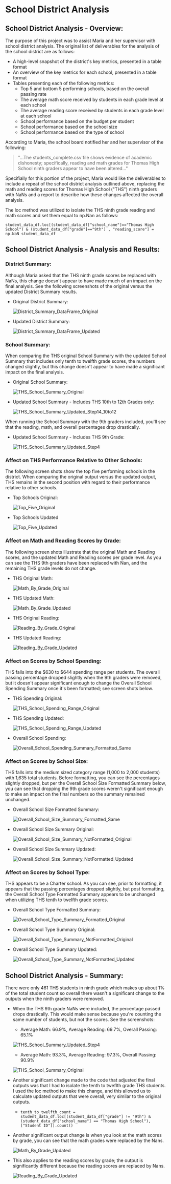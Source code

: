 # **School District Analysis**

##  **School District Analysis - Overview:** 
The purpose of this project was to assist Maria and her supervisor with school district analysis.  The original list of deliverables for the analysis of the school district are as follows: 
- A high-level snapshot of the district's key metrics, presented in a table format
- An overview of the key metrics for each school, presented in a table format
- Tables presenting each of the following metrics:
  - Top 5 and bottom 5 performing schools, based on the overall passing rate
  - The average math score received by students in each grade level at each school
  - The average reading score received by students in each grade level at each school
  - School performance based on the budget per student
  - School performance based on the school size 
  - School performance based on the type of school

According to Maria, the school board notified her and her supervisor of the following:

> "...The students_complete.csv file shows evidence of academic dishonesty; specifically, reading and math grades for Thomas High School ninth graders appear to have been altered..."

Specifially for this portion of the project, Maria would like the deliverables to include a repeat of the school district analysis outlined above, replacing the math and reading scores for Thomas High School ("THS") ninth graders with NaNs and a report to describe how these changes affected the overall analysis.

The loc method was utilized to isolate the THS ninth grade reading and math scores and set them equal to np.Nan as follows:

`student_data_df.loc[(student_data_df["school_name"]=="Thomas High School") & (student_data_df["grade"]=="9th") , "reading_score"] = np.NaN
student_data_df`

## **School District Analysis - Analysis and Results:** 

### **District Summary:**
Although Maria asked that the THS ninth grade scores be replaced with NaNs, this change doesn't appear to have made much of an impact on the final analysis. See the following screenshots of the original versus the updated District Summary results.  

- Original District Summary:
  
  ![District_Summary_DataFrame_Original](Resources/District_Summary_DataFrame_Original.PNG)
    
- Updated District Summary:  
    
  ![District_Summary_DataFrame_Updated](Resources/District_Summary_DataFrame_Updated.PNG)
    
### **School Summary:**
When comparing the THS original School Summary with the updated School Summary that includes only tenth to twelfth grade scores, the numbers changed slightly, but this change doesn't appear to have made a significant impact on the final analysis.
  
- Original School Summary:
  
  ![THS_School_Summary_Original](Resources/THS_School_Summary_Original.PNG) 
    
- Updated School Summary - Includes THS 10th to 12th Grades only:
   
  ![THS_School_Summary_Updated_Step14_10to12](Resources/THS_School_Summary_Updated_Step14_10to12.PNG) 
  
When running the School Summary with the 9th graders included, you'll see that the reading, math, and overall percentages drop drastically.

- Updated School Summary - Includes THS 9th Grade:

  ![THS_School_Summary_Updated_Step4](Resources/THS_School_Summary_Updated_Step4.PNG) 
    
### **Affect on THS Performance Relative to Other Schools:**
The following screen shots show the top five performing schools in the district.  When comparing the original output versus the updated output, THS remains in the second position with regard to their performance relative to other schools.

- Top Schools Original:

  ![Top_Five_Original](Resources/Top_Five_Original.PNG)

- Top Schools Updated
    
  ![Top_Five_Updated](Resources/Top_Five_Updated.PNG)
  
### **Affect on Math and Reading Scores by Grade:**
The following screen shots illustrate that the original Math and Reading scores, and the updated Math and Reading scores per grade level.  As you can see the THS 9th graders have been replaced with Nan, and the remaining THS grade levels do not change.

- THS Original Math:

  ![Math_By_Grade_Original](Resources/Math_By_Grade_Original.PNG)
  
- THS Updated Math:

  ![Math_By_Grade_Updated](Resources/Math_By_Grade_Updated.PNG)
  
- THS Original Reading:

  ![Reading_By_Grade_Original](Resources/Reading_By_Grade_Original.PNG)
  
- THS Updated Reading:
   
  ![Reading_By_Grade_Updated](Resources/Reading_By_Grade_Updated.PNG)
  
### **Affect on Scores by School Spending:**
THS falls into the $630 to $644 spending range per students.  The overall passing percentage dropped slightly when the 9th graders were removed, but it doesn't appear significant enough to change the Overall School Spending Summary once it's been formatted; see screen shots below.  

- THS Spending Original:

  ![THS_School_Spending_Range_Original](Resources/THS_School_Spending_Range_Original.PNG)
      
- THS Spending Updated:
      
  ![THS_School_Spending_Range_Updated](Resources/THS_School_Spending_Range_Updated.PNG)
  
- Overall School Spending:
  
  ![Overall_School_Spending_Summary_Formatted_Same](Resources/Overall_School_Spending_Summary_Formatted_Same.PNG)
  
     
### **Affect on Scores by School Size:**
THS falls into the medium sized category range (1,000 to 2,000 students) with 1,635 total students.  Before formatting, you can see the percentages slightly dropped, but per the Overall School Size Formatted Summary below, you can see that dropping the 9th grade scores weren't significant enough to make an impact on the final numbers so the summary remained unchanged.

- Overall School Size Formatted Summary:
      
  ![Overall_School_Size_Summary_Formatted_Same](Resources/Overall_School_Size_Summary_Formatted_Same.PNG)
    
- Overall School Size Summary Original:
      
  ![Overall_School_Size_Summary_NotFormatted_Original](Resources/Overall_School_Size_Summary_NotFormatted_Original.PNG)
    
- Overall School Size Summary Updated: 
      
  ![Overall_School_Size_Summary_NotFormatted_Updated](Resources/Overall_School_Size_Summary_NotFormatted_Updated.PNG)
 
### **Affect on Scores by School Type:**
THS appears to be a Charter school.  As you can see, prior to formatting, it appears that the passing percentages dropped slightly, but post formatting, the Overall School Type Formatted Summary appears to be unchanged when utilizing THS tenth to twelfth grade scores.
    
- Overall School Type Formatted Summary: 
      
  ![Overall_School_Type_Summary_Formatted_Original](Resources/Overall_School_Type_Summary_Formatted_Original.PNG)
    
- Overall School Type Summary Original:
      
  ![Overall_School_Type_Summary_NotFormatted_Original](Resources/Overall_School_Type_Summary_NotFormatted_Original.PNG)
    
- Overall School Type Summary Updated:
      
  ![Overall_School_Type_Summary_NotFormatted_Updated](Resources/Overall_School_Type_Summary_NotFormatted_Updated.PNG) 

## School District Analysis - Summary: 
There were only 461 THS students in ninth grade which makes up about 1% of the total student count so overall there wasn't a significant change to the outputs when the ninth graders were removed.

- When the THS 9th grade NaNs were included, the percentage passed drops drastically.  This would make sense because you're counting the same number of students, but not the scores. See the screenshots:  

  - Average Math: 66.9%, Average Reading: 69.7%, Overall Passing: 65.1%
  
  ![THS_School_Summary_Updated_Step4](Resources/THS_School_Summary_Updated_Step4.PNG)
  
  - Average Math: 93.3%, Average Reading: 97.3%, Overall Passing: 90.9%
  
  ![THS_School_Summary_Original](Resources/THS_School_Summary_Original.PNG)
    
- Another significant change made to the code that adjusted the final outputs was that I had to isolate the tenth to tweflth grade THS students.  I used the loc method to make this change, and this allowed us to calculate updated outputs that were overall, very similar to the original outputs.

  - `tenth_to_twelfth_count = student_data_df.loc[(student_data_df["grade"] != "9th") & (student_data_df["school_name"] == "Thomas High School"), ["Student ID"]].count()`

- Another significant output change is when you look at the math scores by grade, you can see that the math grades were replaced by the Nans.

  ![Math_By_Grade_Updated](Resources/Math_By_Grade_Updated.PNG)

- This also applies to the reading scores by grade; the output is significantly different because the reading scores are replaced by Nans.

  ![Reading_By_Grade_Updated](Resources/Reading_By_Grade_Updated.PNG)
